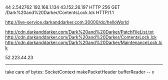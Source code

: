 44	2.542762	192.168.1.134	43.152.26.197	HTTP	256	GET /Dark%20and%20Darker/ContentsLock.lck HTTP/1.1 



http://live-service.darkanddarker.com:30000/dc/helloWorld

http://cdn.darkanddarker.com/Dark%20and%20Darker/PatchFileList.txt
http://cdn.darkanddarker.com/Dark%20and%20Darker/ContentsLock.lck
http://cdn.darkanddarker.com/Dark%20and%20Darker/MaintenanceLock.lck

52.223.44.23

_____

take care of bytes:
SocketContext
makePacketHeader
bufferReader -- x